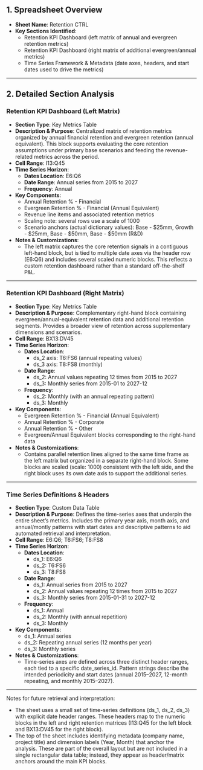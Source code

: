 ## 1. Spreadsheet Overview
- **Sheet Name**: Retention CTRL
- **Key Sections Identified**:
  - Retention KPI Dashboard (left matrix of annual and evergreen retention metrics)
  - Retention KPI Dashboard (right matrix of additional evergreen/annual metrics)
  - Time Series Framework & Metadata (date axes, headers, and start dates used to drive the metrics)

---

## 2. Detailed Section Analysis

### Retention KPI Dashboard (Left Matrix)
- **Section Type**: Key Metrics Table
- **Description & Purpose**: Centralized matrix of retention metrics organized by annual financial retention and evergreen retention (annual equivalent). This block supports evaluating the core retention assumptions under primary base scenarios and feeding the revenue-related metrics across the period.
- **Cell Range**: I13:Q45
- **Time Series Horizon**:
  - **Dates Location**: E6:Q6
  - **Date Range**: Annual series from 2015 to 2027
  - **Frequency**: Annual
- **Key Components**:
  - Annual Retention % - Financial
  - Evergreen Retention % - Financial (Annual Equivalent)
  - Revenue line items and associated retention metrics
  - Scaling note: several rows use a scale of 1000
  - Scenario anchors (actual dictionary values): Base - $25mm, Growth - $25mm, Base - $50mm, Base - $50mm (R&D)
- **Notes & Customizations**:
  - The left matrix captures the core retention signals in a contiguous left-hand block, but is tied to multiple date axes via the header row (E6:Q6) and includes several scaled numeric blocks. This reflects a custom retention dashboard rather than a standard off-the-shelf P&L.

---

### Retention KPI Dashboard (Right Matrix)
- **Section Type**: Key Metrics Table
- **Description & Purpose**: Complementary right-hand block containing evergreen/annual-equivalent retention data and additional retention segments. Provides a broader view of retention across supplementary dimensions and scenarios.
- **Cell Range**: BX13:DV45
- **Time Series Horizon**:
  - **Dates Location**:
    - ds_2 axis: T6:FS6 (annual repeating values)
    - ds_3 axis: T8:FS8 (monthly)
  - **Date Range**:
    - ds_2: Annual values repeating 12 times from 2015 to 2027
    - ds_3: Monthly series from 2015-01 to 2027-12
  - **Frequency**:
    - ds_2: Monthly (with an annual repeating pattern)
    - ds_3: Monthly
- **Key Components**:
  - Evergreen Retention % - Financial (Annual Equivalent)
  - Annual Retention % - Corporate
  - Annual Retention % - Other
  - Evergreen/Annual Equivalent blocks corresponding to the right-hand data
- **Notes & Customizations**:
  - Contains parallel retention lines aligned to the same time frame as the left matrix but organized in a separate right-hand block. Some blocks are scaled (scale: 1000) consistent with the left side, and the right block uses its own date axis to support the additional series.

---

### Time Series Definitions & Headers
- **Section Type**: Custom Data Table
- **Description & Purpose**: Defines the time-series axes that underpin the entire sheet’s metrics. Includes the primary year axis, month axis, and annual/montly patterns with start dates and descriptive patterns to aid automated retrieval and interpretation.
- **Cell Range**: E6:Q6; T6:FS6; T8:FS8
- **Time Series Horizon**:
  - **Dates Location**:
    - ds_1: E6:Q6
    - ds_2: T6:FS6
    - ds_3: T8:FS8
  - **Date Range**:
    - ds_1: Annual series from 2015 to 2027
    - ds_2: Annual values repeating 12 times from 2015 to 2027
    - ds_3: Monthly series from 2015-01-31 to 2027-12
  - **Frequency**:
    - ds_1: Annual
    - ds_2: Monthly (with annual repetition)
    - ds_3: Monthly
- **Key Components**:
  - ds_1: Annual series
  - ds_2: Repeating annual series (12 months per year)
  - ds_3: Monthly series
- **Notes & Customizations**:
  - Time-series axes are defined across three distinct header ranges, each tied to a specific date_series_id. Pattern strings describe the intended periodicity and start dates (annual 2015–2027, 12-month repeating, and monthly 2015–2027).

---

Notes for future retrieval and interpretation:
- The sheet uses a small set of time-series definitions (ds_1, ds_2, ds_3) with explicit date header ranges. These headers map to the numeric blocks in the left and right retention matrices (I13:Q45 for the left block and BX13:DV45 for the right block).
- The top of the sheet includes identifying metadata (company name, project title) and dimension labels (Year, Month) that anchor the analysis. These are part of the overall layout but are not included in a single rectangular data table; instead, they appear as header/matrix anchors around the main KPI blocks.